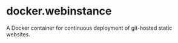 docker.webinstance
==================

A Docker container for continuous deployment of git-hosted static websites.
